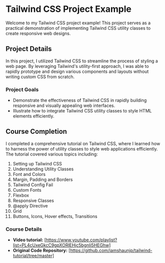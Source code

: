 # Tailwind CSS Project Example

Welcome to my Tailwind CSS project example! This project serves as a practical demonstration of implementing Tailwind CSS utility classes to create responsive web designs.

## Project Details

In this project, I utilized Tailwind CSS to streamline the process of styling a web page. By leveraging Tailwind's utility-first approach, I was able to rapidly prototype and design various components and layouts without writing custom CSS from scratch.

### Project Goals

- Demonstrate the effectiveness of Tailwind CSS in rapidly building responsive and visually appealing web interfaces.
- Illustrate how to integrate Tailwind CSS utility classes to style HTML elements efficiently.

## Course Completion

I completed a comprehensive tutorial on Tailwind CSS, where I learned how to harness the power of utility classes to style web applications efficiently. The tutorial covered various topics including:

1. Setting up Tailwind CSS
2. Understanding Utility Classes
3. Font and Colors
4. Margin, Padding and Borders
5. Tailwind Config Fail
6. Custom Fonts
7. Flexbox
8. Responsive Classes
9. @apply Directive 
10. Grid
11. Buttons, Icons, Hover effects, Transitions  


### Course Details

- **Video tutorial:** [https://www.youtube.com/playlist?list=PL4cUxeGkcC9gpXORlEHjc5bgnIi5HEGhw]
- **Original Code Repository:** [https://github.com/iamshaunjp/tailwind-tutorial/tree/master]






